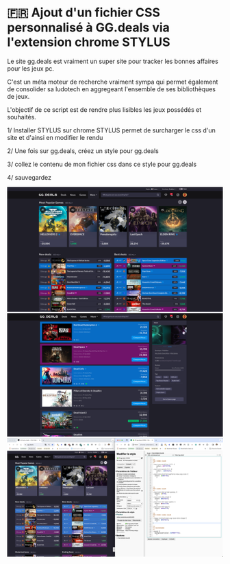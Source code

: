 # 🇫🇷 Ajout d'un fichier CSS personnalisé à GG.deals via l'extension chrome STYLUS

Le site gg.deals est vraiment un super site pour tracker les bonnes affaires pour les jeux pc.

C'est un méta moteur de recherche vraiment sympa qui permet également de consolider sa ludotech en aggregeant l'ensemble de ses bibliothèques de jeux.

L'objectif de ce script est de rendre plus lisibles les jeux possédés et souhaités.

1/ Installer STYLUS sur chrome
	STYLUS permet de surcharger le css d'un site et d'ainsi en modifier le rendu

2/ Une fois sur gg.deals, créez un style pour gg.deals

3/ collez le contenu de mon fichier css dans ce style pour gg.deals

4/ sauvegardez 

![PK STYLUS gg.deals](/screenshot/pkgg1.png)
![PK STYLUS gg.deals](/screenshot/pkgg2.png)
![PK STYLUS gg.deals](/screenshot/pkgg3.png)
